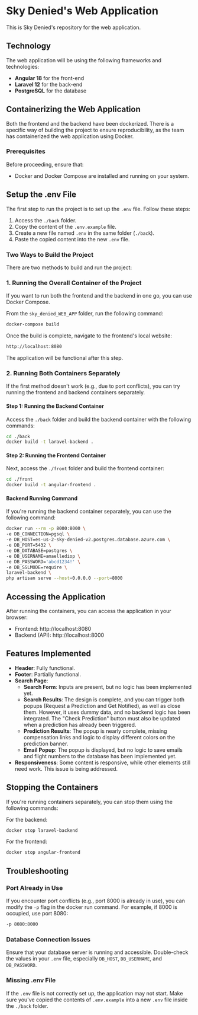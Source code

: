 # Sky Denied's Web Application

This is Sky Denied's repository for the web application.

## Technology

The web application will be using the following frameworks and technologies:
- **Angular 18** for the front-end
- **Laravel 12** for the back-end
- **PostgreSQL** for the database

## Containerizing the Web Application

Both the frontend and the backend have been dockerized. There is a specific way of building the project to ensure reproducibility, as the team has containerized the web application using Docker.

### Prerequisites

Before proceeding, ensure that:

- Docker and Docker Compose are installed and running on your system.

## Setup the .env File

The first step to run the project is to set up the `.env` file. Follow these steps:

1. Access the `./back` folder.
2. Copy the content of the `.env.example` file.
3. Create a new file named `.env` in the same folder (`./back`).
4. Paste the copied content into the new `.env` file.

### Two Ways to Build the Project

There are two methods to build and run the project:

### 1. Running the Overall Container of the Project

If you want to run both the frontend and the backend in one go, you can use Docker Compose.

From the `sky_denied_WEB_APP` folder, run the following command:

```bash
docker-compose build
```

Once the build is complete, navigate to the frontend's local website:

```bash
http://localhost:8080
```

The application will be functional after this step.

### 2. Running Both Containers Separately

If the first method doesn't work (e.g., due to port conflicts), you can try running the frontend and backend containers separately.

#### Step 1: Running the Backend Container

Access the `./back` folder and build the backend container with the following commands:

```bash
cd ./back
docker build -t laravel-backend .
```

#### Step 2: Running the Frontend Container

Next, access the `./front` folder and build the frontend container:

```bash
cd ./front
docker build -t angular-frontend .
```

#### Backend Running Command

If you're running the backend container separately, you can use the following command:

```bash
docker run --rm -p 8000:8000 \
-e DB_CONNECTION=pgsql \
-e DB_HOST=es-us-2-sky-denied-v2.postgres.database.azure.com \
-e DB_PORT=5432 \
-e DB_DATABASE=postgres \
-e DB_USERNAME=amaellediop \
-e DB_PASSWORD='abcd1234!' \
-e DB_SSLMODE=require \
laravel-backend \
php artisan serve --host=0.0.0.0 --port=8000
```

## Accessing the Application

After running the containers, you can access the application in your browser:

- Frontend: http://localhost:8080
- Backend (API): http://localhost:8000

## Features Implemented

- **Header**: Fully functional.
- **Footer**: Partially functional.
- **Search Page**:
  - **Search Form**: Inputs are present, but no logic has been implemented yet.
  - **Search Results**: The design is complete, and you can trigger both popups (Request a Prediction and Get Notified), as well as close them. However, it uses dummy data, and no backend logic has been integrated. The "Check Prediction" button must also be updated when a prediction has already been triggered.
  - **Prediction Results**: The popup is nearly complete, missing compensation links and logic to display different colors on the prediction banner.
  - **Email Popup**: The popup is displayed, but no logic to save emails and flight numbers to the database has been implemented yet.
- **Responsiveness**: Some content is responsive, while other elements still need work. This issue is being addressed.

## Stopping the Containers

If you're running containers separately, you can stop them using the following commands:

For the backend:

```bash
docker stop laravel-backend
```

For the frontend:

```bash
docker stop angular-frontend
```

## Troubleshooting

### Port Already in Use

If you encounter port conflicts (e.g., port 8000 is already in use), you can modify the `-p` flag in the docker run command. For example, if 8000 is occupied, use port 8080:

```bash
-p 8080:8000
```

### Database Connection Issues

Ensure that your database server is running and accessible. Double-check the values in your `.env` file, especially `DB_HOST`, `DB_USERNAME`, and `DB_PASSWORD`.

### Missing .env File

If the `.env` file is not correctly set up, the application may not start. Make sure you've copied the contents of `.env.example` into a new `.env` file inside the `./back` folder.